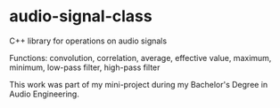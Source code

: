 # audio-signal-class
C++ library for operations on audio signals

Functions:
convolution,
correlation,
average,
effective value,
maximum,
minimum,
low-pass filter,
high-pass filter

This work was part of my mini-project during my Bachelor's Degree in Audio Engineering.
